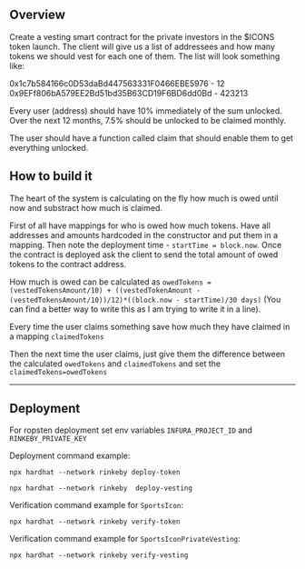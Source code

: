 ## Overview

Create a vesting smart contract for the private investors in the $ICONS token launch. The client will give us a list of addressees and how many tokens we should vest for each one of them. The list will look something like:

0x1c7b584166c0D53daBd447563331F0466EBE5976 - 12
0x9EFf806bA579EE2Bd51bd35B63CD19F6BD6dd0Bd - 423213

Every user (address) should have 10% immediately  of the sum unlocked. Over the next 12 months, 7.5% should be unlocked to be claimed monthly.

The user should have a function called claim that should enable them to get everything unlocked.

## How to build it

The heart of the system is calculating on the fly how much is owed until now and substract how much is claimed.

First of all have mappings for who is owed how much tokens. Have all addresses and amounts hardcoded in the constructor and put them in a mapping. Then note the deployment time - `startTime = block.now`. Once the contract is deployed ask the client to send the total amount of owed tokens to the contract address.

How much is owed can be calculated as `owedTokens = (vestedTokensAmount/10) + ((vestedTokenAmount - (vestedTokensAmount/10))/12)*((block.now - startTime)/30 days)`
(You can find a better way to write this as I am trying to write it in a line).

Every time the user claims something save how much they have claimed in a mapping `claimedTokens`

Then the next time the user claims, just give them the difference between the calculated `owedTokens`  and `claimedTokens` and set the `claimedTokens=owedTokens` 

---
## Deployment
For ropsten deployment set env variables `INFURA_PROJECT_ID` and `RINKEBY_PRIVATE_KEY`

Deployment command example:
```
npx hardhat --network rinkeby deploy-token
```
```
npx hardhat --network rinkeby  deploy-vesting
```
Verification command example for `SportsIcon`:
```
npx hardhat --network rinkeby verify-token
```
Verification command example for `SportsIconPrivateVesting`:
```
npx hardhat --network rinkeby verify-vesting
```